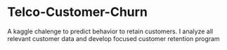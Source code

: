 # Telco-Customer-Churn
A kaggle chalenge to predict behavior to retain customers. I analyze all relevant customer data and develop focused customer retention program
